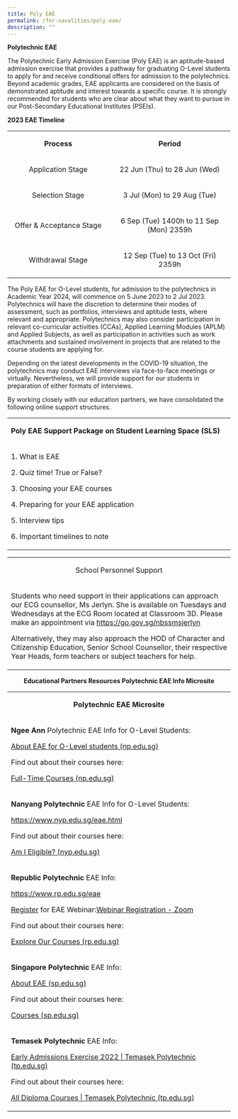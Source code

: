 ```yaml
---
title: Poly EAE
permalink: /for-navalities/poly-eae/
description: ""
---
```

<p><strong>Polytechnic EAE</strong>&nbsp;</p>
<p>The Polytechnic Early Admission Exercise (Poly EAE) is an aptitude-based admission exercise that provides a pathway for graduating O-Level students to apply for and receive conditional offers for admission to the polytechnics. Beyond academic grades, EAE applicants are considered on the basis of demonstrated aptitude and interest towards a specific course. It is strongly recommended for students who are clear about what they want to pursue in our Post-Secondary Educational Institutes (PSEIs).</p>
<p><strong>2023 EAE Timeline</strong></p>
<table width="53%">
<tbody>
<tr>
<td style="text-align: center;" width="45%">
<p><strong>Process</strong></p>
</td>
<td style="text-align: center;" width="54%">
<p><strong>Period</strong></p>
</td>
</tr>
<tr>
<td style="text-align: center;">
<p>Application Stage</p>
</td>
<td style="text-align: center;" width="54%">
<p>22 Jun (Thu) to 28 Jun (Wed)</p>
</td>
</tr>
<tr>
<td style="text-align: center;">
<p>Selection Stage</p>
</td>
<td style="text-align: center;" width="54%">
<p>3 Jul (Mon) to 29 Aug (Tue)</p>
</td>
</tr>
<tr>
<td style="text-align: center;">
<p>Offer &amp; Acceptance Stage</p>
</td>
<td style="text-align: center;" width="54%">
<p>6 Sep (Tue) 1400h to 11 Sep (Mon) 2359h</p>
</td>
</tr>
<tr>
<td style="text-align: center;">
<p>Withdrawal Stage</p>
</td>
<td style="text-align: center;" width="54%">
<p>12 Sep (Tue) to 13 Oct (Fri) 2359h</p>
</td>
</tr>
</tbody>
</table>
<p>The Poly EAE for O-Level students, for admission to the polytechnics in Academic Year 2024, will commence on 5 June 2023 to 2 Jul 2023. Polytechnics will have the discretion to determine their modes of assessment, such as portfolios, interviews and aptitude tests, where relevant and appropriate. Polytechnics may also consider participation in relevant co-curricular activities (CCAs), Applied Learning Modules (APLM) and Applied Subjects, as well as participation in activities such as work attachments and sustained involvement in projects that are related to the course students are applying for.</p>
<p>Depending on the latest developments in the COVID-19 situation,&nbsp;the polytechnics may conduct EAE interviews via face-to-face meetings or virtually. Nevertheless, we will provide support for our students in preparation of either formats of interviews.</p>
<p>By working closely with our education partners, we have consolidated the following online support structures.</p>
<table>
<tbody>
<tr>
<td width="623">
<p><strong>Poly EAE Support Package on Student Learning Space (SLS)</strong></p>
</td>
</tr>
<tr>
<td width="623">
<p>1. What is EAE</p>
<p>2. Quiz time! True or False?</p>
<p>3. Choosing your EAE courses</p>
<p>4. Preparing for your EAE application</p>
<p>5. Interview tips</p>
<p>6. Important timelines to note</p>
</td>
</tr>
</tbody>
</table>
<table width="655">
<tbody>
<tr>
<td width="655">
<p style="text-align: center;">School Personnel Support</p>
</td>
</tr>
<tr>
<td width="655">
<p>Students who need support in their applications can approach our ECG counsellor, Ms Jerlyn. She is available on Tuesdays and Wednesdays at the ECG Room located at Classroom 3D. Please make an appointment via&nbsp;<a href="https://go.gov.sg/nbssmsjerlyn">https://go.gov.sg/nbssmsjerlyn</a></p>
<p>Alternatively, they may also approach the HOD of Character and Citizenship Education, Senior School Counsellor, their respective Year Heads, form teachers or subject teachers for help.</p>
</td>
</tr>
</tbody>
</table>
<p style="text-align: center;"><strong>Educational Partners Resources&nbsp;</strong><strong>Polytechnic EAE Info Microsite</strong></p>
<table>
<tbody>
<tr>
<td width="954">
<p style="text-align: center;"><strong>Polytechnic EAE Microsite</strong></p>
</td>
</tr>
<tr>
<td width="954">
<p><strong>Ngee Ann</strong>&nbsp;Polytechnic EAE Info for O-Level Students:</p>
<p><a href="https://www.np.edu.sg/eae/Pages/Olevel.aspx">About EAE for O-Level students (np.edu.sg)</a></p>
<p>Find out about their courses here:</p>
<p><a href="https://www.np.edu.sg/schools-courses/full-time-courses">Full-Time Courses (np.edu.sg)</a></p>
</td>
</tr>
<tr>
<td width="954">
<p><strong>Nanyang Polytechnic</strong>&nbsp;EAE Info for O-Level Students:</p>
<p><a href="https://www.nyp.edu.sg/eae.html">https://www.nyp.edu.sg/eae.html</a></p>
<p>Find out about their courses here:</p>
<p><a href="https://www.nyp.edu.sg/admissions/full-time-diploma/am-i-eligible.html">Am I Eligible? (nyp.edu.sg)</a></p>
</td>
</tr>
<tr>
<td width="954">
<p><strong>Republic Polytechnic</strong>&nbsp;EAE Info:</p>
<p><a href="https://www.rp.edu.sg/eae">https://www.rp.edu.sg/eae</a></p>
<p><a href="https://www.rp.edu.sg/eae/early-admissions-exercise">Register</a>&nbsp;for EAE Webinar:<a href="https://us02web.zoom.us/webinar/register/WN_lM2utQ29RlGHndEA7fX-Gw">Webinar Registration - Zoom</a></p>
<p>Find out about their courses here:</p>
<p><a href="https://www.rp.edu.sg/eae/courses">Explore Our Courses (rp.edu.sg)</a>&nbsp;</p>
</td>
</tr>
<tr>
<td width="954">
<p><strong>Singapore Polytechnic</strong>&nbsp;EAE Info:</p>
<p><a href="https://www.sp.edu.sg/sp/admissions/admissions-exercises/early-admissions-exercise-(eae)">About EAE (sp.edu.sg)</a></p>
<p>Find out about their courses here:</p>
<p><a href="https://www.sp.edu.sg/sp/admissions/admissions-exercises/early-admissions-exercise-(eae)/courses">Courses (sp.edu.sg)</a></p>
</td>
</tr>
<tr>
<td width="954">
<p><strong>Temasek Polytechnic</strong>&nbsp;EAE Info:</p>
<p><a href="https://www.tp.edu.sg/eae/">Early Admissions Exercise 2022 | Temasek Polytechnic (tp.edu.sg)</a></p>
<p>Find out about their courses here:</p>
<p><a href="https://www.tp.edu.sg/schools-and-courses/students/all-diploma-courses.html">All Diploma Courses | Temasek Polytechnic (tp.edu.sg)</a></p>
</td>
</tr>
</tbody>
</table>